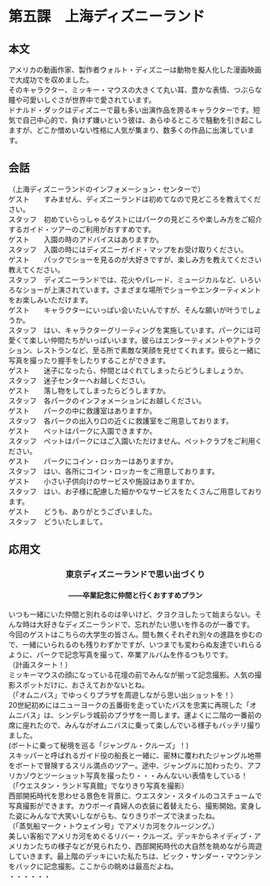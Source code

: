 # 第五課　上海ディズニーランド
## 本文
アメリカの動画作家、製作者ウォルト・ディズニーは動物を擬人化した漫画映画で大成功でを収めました。  
そのキャラクター、ミッキー・マウスの大きくて丸い耳、豊かな表情、つぶらな瞳や可愛いしぐさが世界中で愛されています。  
ドナルド・ダックはディズニーで最も多い出演作品を誇るキャラクターです。短気で自己中心的で、負けず嫌いという彼は、あらゆるところで騒動を引き起こしますが、どこか憎めいない性格に人気が集まり、数多くの作品に出演しています。
## 会話
（上海ディズニーランドのインフォメーション・センターで）  
ゲスト　　すみません、ディズニーランドは初めてなので見どころを教えてください。  
スタッフ　初めていらっしゃるゲストにはパークの見どころや楽しみ方をご紹介するガイド・ツアーのご利用がおすすめです。  
ゲスト　　入園の時のアドバイスはありますか。   
スタッフ　入園の時にはディズニーガイド・マップをお受け取りください。  
ゲスト　　パックでショーを見るのが大好きですが、楽しみ方を教えてください教えてください。  
スタッフ　ディズニーランドでは、花火やパレード、ミュージカルなど、いろいろなショーが上演されています。さまざまな場所でショーやエンターティメントをお楽しみいただけます。  
ゲスト　　キャラクターにいっぱい会いたいんですが、そんな願いが叶うでしょうか。    
スタッフ　はい、キャラクターグリーティングを実施しています。パークには可愛くて楽しい仲間たちがいっぱいいます。彼らはエンターティメントやアトラクション、レストランなど、至る所で素敵な笑顔を見せてくれます。彼らと一緒に写真を撮ったり握手をしたりすることができます。  
ゲスト　　迷子になったら、仲間とはぐれてしまったらどうしましょうか。    
スタッフ　迷子センターへお越しください。  
ゲスト　　落し物をしてしまったらどうしますか。  
スタッフ　各パークのインフォメーションにお越しください。    
ゲスト　　パークの中に救護室はありますか。    
スタッフ　各パークの出入り口の近くに救護室をご用意しております。  
ゲスト　　ペットはパークに入園できますか。  
スタッフ　ペットはパークにはご入園いただけません。ペットクラブをご利用ください。    
ゲスト　　パークにコイン・ロッカーはありますか。  
スタッフ　はい、各所にコイン・ロッカーをご用意しております。  
ゲスト　　小さい子供向けのサービスや施設はありますか。  
スタッフ　はい、お子様に配慮した細かやなサービスをたくさんご用意しております。  
ゲスト　　どうも、ありがとうございました。  
スタッフ　どういたしまして。  
## 応用文
### <center>東京ディズニーランドで思い出づくり</center>   
#### <center>——卒業記念に仲間と行くおすすめプラン</center>   
いつも一緒にいた仲間と別れるのは辛いけど、クヨクヨしたって始まらない。そんな時は大好きなディズニーランドで、忘れがたい思いを作るのが一番です。  
今回のゲストはこちらの大学生の皆さん。間も無くそれぞれ別々の進路を歩むので、一緒にいられるのも残りわずかですが、いつまでも変わらぬ友達でいれらるように、パークで記念写真を撮って、卒業アルバムを作るつもりです。  
（計画スタート！）  
ミッキーマウスの顔になっている花壇の前でみんなが揃って記念撮影。人気の撮影スポットだけに、おさえておかないとね。  
（「オムニバス」でゆっくりプラザを周遊しながら思い出ショットを！）  
20世紀初めにはニューヨークの五番街を走っていたバスを忠実に再現した「オムニバス」は、シンデレラ城前のプラザを一周します。運よくに二階の一番前の席に座れたので、みんながオムニバスに乗って楽しんでいる様子もバッチリ撮りました。  
(ボートに乗って秘境を巡る「ジャングル・クルーズ」！)  
スキッパーと呼ばれるガイド役の船長と一緒に、密林に覆われたジャングル地帯をボートで冒険するスリル満点のツアー。途中、ジャングルに加わったり、アフリカゾウとツーショット写真を撮ったり・・・みんないい表情をしている！  
（「ウエスタン・ランド写真館」でなりきり写真を撮影）  
西部開拓時代を思わせる景色を背景に、ウエスタン・スタイルのコスチュームで写真撮影ができます。カウボーイ貴婦人の衣装に着替えたら、撮影開始。変身した姿にみんなで大笑いしながらも、なりきりポーズで決まったね。  
（「蒸気船マーク・トウェイン号」でアメリカ河をクルージング。）  
美しい客船でアメリカ河をめぐるリバー・クルーズ。デッキからネイディブ・アメリカンたちの様子などが見られたり、西部開拓時代の大自然を眺めながら周遊していきます。最上階のデッキにいた私たちは、ビック・サンダー・マウンテンをバックに記念撮影。ここからの眺めは最高だよね。  
・・・・・・


